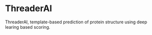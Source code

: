 # ThreaderAI
ThreaderAI, template-based prediction of protein structure using deep learing based scoring.
